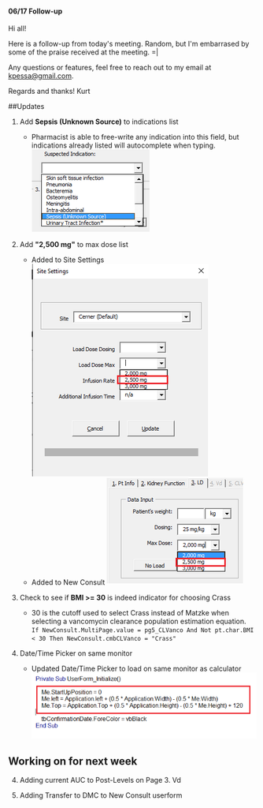 #### 06/17 Follow-up

Hi all!  

Here is a follow-up from today's meeting. Random, but I'm embarrased by some of the praise received at the meeting. =| 

Any questions or features, feel free to reach out to my email at [kpessa@gmail.com](mailto:kpessa@gmail.com "kpessa@gmail.com").  

Regards and thanks!
Kurt

##Updates

1. Add **Sepsis (Unknown Source)** to indications list
	* Pharmacist is able to free-write any indication into this field, but indications already listed will autocomplete when typing.
	![](Images/sepsis_unknown_source.png)

1. Add **"2,500 mg"** to max dose list
	- Added to Site Settings
	![](Images/2500loaddose.png)
	- Added to New Consult
	![](Images/2500loaddose2.png)

2. Check to see if **BMI >= 30** is indeed indicator for choosing Crass
	* 30 is the cutoff used to select Crass instead of Matzke when selecting a vancomycin clearance population estimation equation.
	` If NewConsult.MultiPage.value = pg5_CLVanco And Not pt.char.BMI < 30 Then NewConsult.cmbCLVanco = "Crass"`

3. Date/Time Picker on same monitor
	* Updated Date/Time Picker to load on same monitor as calculator
	![](Images/datepickersamemonitor.png)

## Working on for next week

4. Adding current AUC to Post-Levels on Page 3. Vd
	
5. Adding Transfer to DMC to New Consult userform
